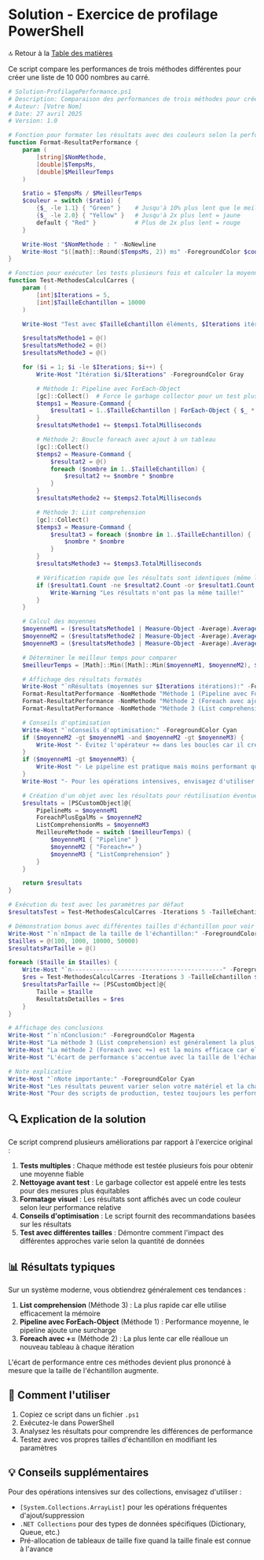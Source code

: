 # Solution - Exercice de profilage PowerShell

🔝 Retour à la [Table des matières](/SOMMAIRE.md)

Ce script compare les performances de trois méthodes différentes pour créer une liste de 10 000 nombres au carré.

```powershell
# Solution-ProfilagePerformance.ps1
# Description: Comparaison des performances de trois méthodes pour créer une liste de nombres au carré
# Auteur: [Votre Nom]
# Date: 27 avril 2025
# Version: 1.0

# Fonction pour formater les résultats avec des couleurs selon la performance
function Format-ResultatPerformance {
    param (
        [string]$NomMethode,
        [double]$TempsMs,
        [double]$MeilleurTemps
    )

    $ratio = $TempsMs / $MeilleurTemps
    $couleur = switch ($ratio) {
        {$_ -le 1.1} { "Green" }    # Jusqu'à 10% plus lent que le meilleur = vert
        {$_ -le 2.0} { "Yellow" }   # Jusqu'à 2x plus lent = jaune
        default { "Red" }           # Plus de 2x plus lent = rouge
    }

    Write-Host "$NomMethode : " -NoNewline
    Write-Host "$([math]::Round($TempsMs, 2)) ms" -ForegroundColor $couleur
}

# Fonction pour exécuter les tests plusieurs fois et calculer la moyenne
function Test-MethodesCalculCarres {
    param (
        [int]$Iterations = 5,
        [int]$TailleEchantillon = 10000
    )

    Write-Host "Test avec $TailleEchantillon éléments, $Iterations itérations par méthode" -ForegroundColor Cyan

    $resultatsMethode1 = @()
    $resultatsMethode2 = @()
    $resultatsMethode3 = @()

    for ($i = 1; $i -le $Iterations; $i++) {
        Write-Host "Itération $i/$Iterations" -ForegroundColor Gray

        # Méthode 1: Pipeline avec ForEach-Object
        [gc]::Collect()  # Force le garbage collector pour un test plus équitable
        $temps1 = Measure-Command {
            $resultat1 = 1..$TailleEchantillon | ForEach-Object { $_ * $_ }
        }
        $resultatsMethode1 += $temps1.TotalMilliseconds

        # Méthode 2: Boucle foreach avec ajout à un tableau
        [gc]::Collect()
        $temps2 = Measure-Command {
            $resultat2 = @()
            foreach ($nombre in 1..$TailleEchantillon) {
                $resultat2 += $nombre * $nombre
            }
        }
        $resultatsMethode2 += $temps2.TotalMilliseconds

        # Méthode 3: List comprehension
        [gc]::Collect()
        $temps3 = Measure-Command {
            $resultat3 = foreach ($nombre in 1..$TailleEchantillon) {
                $nombre * $nombre
            }
        }
        $resultatsMethode3 += $temps3.TotalMilliseconds

        # Vérification rapide que les résultats sont identiques (même longueur)
        if ($resultat1.Count -ne $resultat2.Count -or $resultat1.Count -ne $resultat3.Count) {
            Write-Warning "Les résultats n'ont pas la même taille!"
        }
    }

    # Calcul des moyennes
    $moyenneM1 = ($resultatsMethode1 | Measure-Object -Average).Average
    $moyenneM2 = ($resultatsMethode2 | Measure-Object -Average).Average
    $moyenneM3 = ($resultatsMethode3 | Measure-Object -Average).Average

    # Déterminer le meilleur temps pour comparer
    $meilleurTemps = [Math]::Min([Math]::Min($moyenneM1, $moyenneM2), $moyenneM3)

    # Affichage des résultats formatés
    Write-Host "`nRésultats (moyennes sur $Iterations itérations):" -ForegroundColor Cyan
    Format-ResultatPerformance -NomMethode "Méthode 1 (Pipeline avec ForEach-Object)" -TempsMs $moyenneM1 -MeilleurTemps $meilleurTemps
    Format-ResultatPerformance -NomMethode "Méthode 2 (Foreach avec ajout via +=)    " -TempsMs $moyenneM2 -MeilleurTemps $meilleurTemps
    Format-ResultatPerformance -NomMethode "Méthode 3 (List comprehension)          " -TempsMs $moyenneM3 -MeilleurTemps $meilleurTemps

    # Conseils d'optimisation
    Write-Host "`nConseils d'optimisation:" -ForegroundColor Cyan
    if ($moyenneM2 -gt $moyenneM1 -and $moyenneM2 -gt $moyenneM3) {
        Write-Host "- Évitez l'opérateur += dans les boucles car il crée un nouveau tableau à chaque itération" -ForegroundColor Yellow
    }
    if ($moyenneM1 -gt $moyenneM3) {
        Write-Host "- Le pipeline est pratique mais moins performant que la list comprehension pour ce type d'opération" -ForegroundColor Yellow
    }
    Write-Host "- Pour les opérations intensives, envisagez d'utiliser [System.Collections.ArrayList] au lieu des tableaux standards" -ForegroundColor Green

    # Création d'un objet avec les résultats pour réutilisation éventuelle
    $resultats = [PSCustomObject]@{
        PipelineMs = $moyenneM1
        ForeachPlusEgalMs = $moyenneM2
        ListComprehensionMs = $moyenneM3
        MeilleureMethode = switch ($meilleurTemps) {
            $moyenneM1 { "Pipeline" }
            $moyenneM2 { "Foreach+=" }
            $moyenneM3 { "ListComprehension" }
        }
    }

    return $resultats
}

# Exécution du test avec les paramètres par défaut
$resultatsTest = Test-MethodesCalculCarres -Iterations 5 -TailleEchantillon 10000

# Démonstration bonus avec différentes tailles d'échantillon pour voir l'impact
Write-Host "`n`nImpact de la taille de l'échantillon:" -ForegroundColor Magenta
$tailles = @(100, 1000, 10000, 50000)
$resultatsParTaille = @()

foreach ($taille in $tailles) {
    Write-Host "`n-------------------------------------------" -ForegroundColor DarkGray
    $res = Test-MethodesCalculCarres -Iterations 3 -TailleEchantillon $taille
    $resultatsParTaille += [PSCustomObject]@{
        Taille = $taille
        ResultatsDetailles = $res
    }
}

# Affichage des conclusions
Write-Host "`n`nConclusion:" -ForegroundColor Magenta
Write-Host "La méthode 3 (List comprehension) est généralement la plus performante pour ce type d'opération."
Write-Host "La méthode 2 (Foreach avec +=) est la moins efficace car elle réalloue la mémoire à chaque itération."
Write-Host "L'écart de performance s'accentue avec la taille de l'échantillon."

# Note explicative
Write-Host "`nNote importante:" -ForegroundColor Cyan
Write-Host "Les résultats peuvent varier selon votre matériel et la charge système."
Write-Host "Pour des scripts de production, testez toujours les performances dans votre environnement spécifique."
```

## 🔍 Explication de la solution

Ce script comprend plusieurs améliorations par rapport à l'exercice original :

1. **Tests multiples** : Chaque méthode est testée plusieurs fois pour obtenir une moyenne fiable
2. **Nettoyage avant test** : Le garbage collector est appelé entre les tests pour des mesures plus équitables
3. **Formatage visuel** : Les résultats sont affichés avec un code couleur selon leur performance relative
4. **Conseils d'optimisation** : Le script fournit des recommandations basées sur les résultats
5. **Test avec différentes tailles** : Démontre comment l'impact des différentes approches varie selon la quantité de données

## 📊 Résultats typiques

Sur un système moderne, vous obtiendrez généralement ces tendances :

1. **List comprehension** (Méthode 3) : La plus rapide car elle utilise efficacement la mémoire
2. **Pipeline avec ForEach-Object** (Méthode 1) : Performance moyenne, le pipeline ajoute une surcharge
3. **Foreach avec +=** (Méthode 2) : La plus lente car elle réalloue un nouveau tableau à chaque itération

L'écart de performance entre ces méthodes devient plus prononcé à mesure que la taille de l'échantillon augmente.

## 🚀 Comment l'utiliser

1. Copiez ce script dans un fichier `.ps1`
2. Exécutez-le dans PowerShell
3. Analysez les résultats pour comprendre les différences de performance
4. Testez avec vos propres tailles d'échantillon en modifiant les paramètres

## 💡 Conseils supplémentaires

Pour des opérations intensives sur des collections, envisagez d'utiliser :
- `[System.Collections.ArrayList]` pour les opérations fréquentes d'ajout/suppression
- `.NET Collections` pour des types de données spécifiques (Dictionary, Queue, etc.)
- Pré-allocation de tableaux de taille fixe quand la taille finale est connue à l'avance
